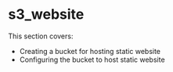 # s3_website

This section covers:

- Creating a bucket for hosting static website
- Configuring the bucket to host static website
